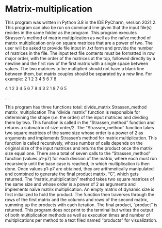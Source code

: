 # Matrix-multiplication
This program was written in Python 3.8 in the IDE PyCharm, version 2021.2. This program can also be run on command line given that the input file(s) resides in the same folder as the program. 
This program executes Strassen’s method of matrix multiplication as well as the naïve method of matrix multiplication only on square matrices that are a power of two. The user will be asked to provide file input in .txt form and provide the number of matrices in the file. The input text file contents must be formatted in row major order, with the order of the matrices at the top, followed directly by a newline and the first row of the first matrix with a single space between values. The two matrices to be multiplied should not have a blank line between them, but matrix couples should be separated by a new line. For example: 
2 
1 2 
3 4
5 6 
7 8

4
1 2 3 4
5 6 7 8 
4 3 2 1
8 7 6 5

…

This program has three functions total: 
divide_matrix
Strassen_method
matrix_multiplication
The “divide_matrix” function is responsible for determining the shape (i.e. the order) of the input matrices and dividing them by two. This function is called in the “Strassen_method” function and returns a submatrix of size order/2. 
The “Strassen_method” function takes two square matrices of the same size whose order is a power of 2 as arguments and implements Strassen’s method for matrix multiplication. This function is called recursively, whose number of calls depends on the original size of the input matrices and returns the product once the matrix size equal one. There are a total of seven calls to the “Strassen_method” function (values p1-p7) for each division of the matrix, where each must run recursively until the base case is reached, in which multiplication is then done. Once values p1-p7 are obtained, they are arithmetically manipulated and combined to generate the final product matrix, “C”, which gets returned. 
The “matrix_multiplication” method takes two square matrices of the same size and whose order is a power of 2 as arguments and implements naïve matrix multiplication. An empty matrix of dynamic size is first initialized to hold the product. The function then traverses through the rows of the first matrix and the columns and rows of the second matrix, summing up the products with each iteration. The final product, “product” is returned.
This program does not print to the terminal but writes the output of both multiplication methods as well as execution times and number of multiplications per method to a text filed named “products” for visualization. 
